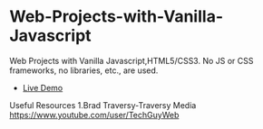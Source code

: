# Web-Projects-with-Vanilla-Javascript

Web Projects with Vanilla Javascript,HTML5/CSS3. No JS or CSS frameworks, no libraries, etc., are used.

- [Live Demo](https://vanillawebprojects.com)

Useful Resources
1.Brad Traversy-Traversy Media https://www.youtube.com/user/TechGuyWeb
